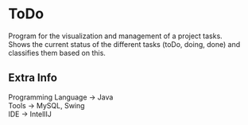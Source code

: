 # ToDo
Program for the visualization and management of a project tasks. <br>
Shows the current status of the different tasks (toDo, doing, done) and classifies them based on this. <br>

## Extra Info
Programming Language -> Java <br>
Tools -> MySQL, Swing <br>
IDE -> IntellIJ
